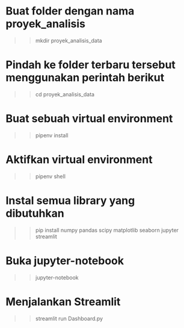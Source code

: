 # Buat folder dengan nama proyek_analisis
>> mkdir proyek_analisis_data

# Pindah ke folder terbaru tersebut menggunakan perintah berikut
>> cd proyek_analisis_data

# Buat sebuah virtual environment
>> pipenv install

# Aktifkan virtual environment
>> pipenv shell

# Instal semua library yang dibutuhkan
>> pip install numpy pandas scipy matplotlib seaborn jupyter streamlit

# Buka jupyter-notebook
>> jupyter-notebook

# Menjalankan Streamlit
>> streamlit run Dashboard.py